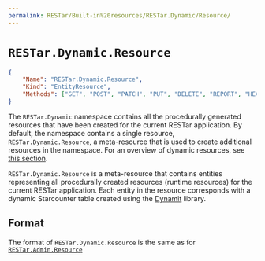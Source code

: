 ```yaml
---
permalink: RESTar/Built-in%20resources/RESTar.Dynamic/Resource/
---
```


# `RESTar.Dynamic.Resource`

```json
{
    "Name": "RESTar.Dynamic.Resource",
    "Kind": "EntityResource",
    "Methods": ["GET", "POST", "PATCH", "PUT", "DELETE", "REPORT", "HEAD"]
}
```

The `RESTar.Dynamic` namespace contains all the procedurally generated resources that have been created for the current RESTar application. By default, the namespace contains a single resource, `RESTar.Dynamic.Resource`, a meta-resource that is used to create additional resources in the namespace. For an overview of dynamic resources, see [this section](../../../Administering%20a%20RESTar%20API/Dynamic%20resources).

`RESTar.Dynamic.Resource` is a meta-resource that contains entities representing all procedurally created resources (runtime resources) for the current RESTar application. Each entity in the resource corresponds with a dynamic Starcounter table created using the [Dynamit](https://github.com/Mopedo/Dynamit) library.

## Format

The format of `RESTar.Dynamic.Resource` is the same as for [`RESTar.Admin.Resource`](../../RESTar.Admin/Resource)
